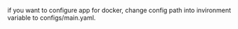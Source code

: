 if you want to configure app for docker, change config path into invironment variable to configs/main.yaml.